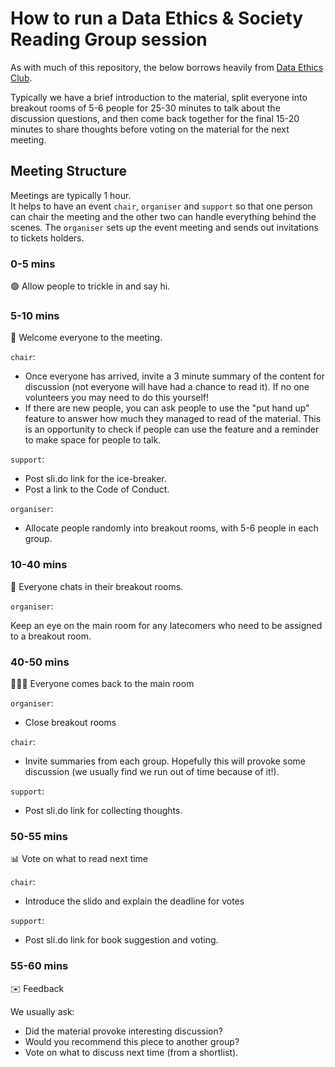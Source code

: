 # How to run a Data Ethics & Society Reading Group session

As with much of this repository, the below borrows heavily from [Data Ethics Club](https://github.com/very-good-science/data-ethics-club).

Typically we have a brief introduction to the material, split everyone into breakout rooms of 5-6 people for 25-30 minutes to talk about the discussion questions, and then come back together for the final 15-20 minutes to share thoughts before voting on the material for the next meeting.

## Meeting Structure

Meetings are typically 1 hour.  
It helps to have an event `chair`, `organiser` and `support` so that one person can chair the meeting and the other two can handle everything behind the scenes. The `organiser` sets up the event meeting and sends out invitations to tickets holders.
  
### 0-5 mins

  🟢 Allow people to trickle in and say hi.

### 5-10 mins

👋 Welcome everyone to the meeting.

`chair`:

- Once everyone has arrived, invite a 3 minute summary of the content for discussion (not everyone will have had a chance to read it). If no one volunteers you may need to do this yourself!
- If there are new people, you can ask people to use the "put hand up" feature to answer how much they managed to read of the material. This is an opportunity to check if people can use the feature and a reminder to make space for people to talk.

`support`:

- Post sli.do link for the ice-breaker.
- Post a link to the Code of Conduct.

`organiser`:

- Allocate people randomly into breakout rooms, with 5-6 people in each group.

### 10-40 mins

💬 Everyone chats in their breakout rooms.

`organiser`:

Keep an eye on the main room for any latecomers who need to be assigned to a breakout room.  

### 40-50 mins

💬💬💬 Everyone comes back to the main room  

`organiser`:

- Close breakout rooms

`chair`:

- Invite summaries from each group. Hopefully this will provoke some discussion (we usually find we run out of time because of it!).

`support`:

- Post sli.do link for collecting thoughts.

### 50-55 mins

📊 Vote on what to read next time

`chair`:

- Introduce the slido and explain the deadline for votes

`support`:

- Post sli.do link for book suggestion and voting.

### 55-60 mins

✉️ Feedback

We usually ask:  

- Did the material provoke interesting discussion?
- Would you recommend this piece to another group?  
- Vote on what to discuss next time (from a shortlist).


